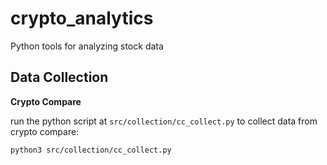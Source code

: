 # crypto_analytics
Python tools for analyzing stock data

## Data Collection

**Crypto Compare**

run the python script at `src/collection/cc_collect.py` to collect data from
crypto compare:

```shell
python3 src/collection/cc_collect.py
```
